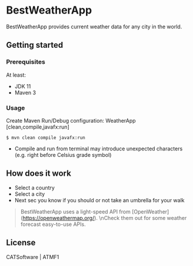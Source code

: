 # BestWeatherApp

BestWeatherApp provides current weather data for any city in the world.

## Getting started 
### Prerequisites
At least:
* JDK 11
* Maven 3

### Usage
 Create Maven Run/Debug configuration: WeatherApp [clean,compile,javafx:run]
 
```
$ mvn clean compile javafx:run
```
* Compile and run from terminal may introduce unexpected characters (e.g. right before Celsius grade symbol)

## How does it work
  - Select a country
  - Select a city
  - Next sec you know if you should or not take an umbrella for your walk


> BestWeatherApp uses a light-speed API from [OpenWeather] (https://openweathermap.org/).
> \nCheck them out for some weather forecast easy-to-use APIs.

## License

CATSoftware | ATMF1
